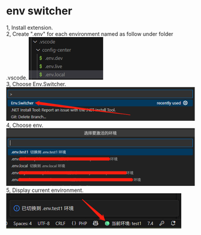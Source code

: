 # env switcher

1, Install extension.<br/>
2, Create ".env" for each environment named as follow under folder .vscode.
![setting](./images/config-center.png)
<br/>
3, Choose Env.Switcher.<br/>
![choose extension](./images/switch.png)
<br/>
4, Choose env.<br/>
![choose env](./images/choose_env.png)
<br/>
5, Display current environment.<br/>
![display_current env](./images/display_current.png)
